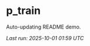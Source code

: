 # p_train

Auto-updating README demo.

<!--START_SECTION:status-->
_Last run: 2025-10-01 01:59 UTC_
<!--END_SECTION:status-->






































































































































































































































































































































































































































































































































































































































































































































































































































































































